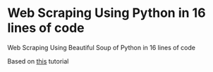 # Web Scraping Using Python in 16 lines of code
Web Scraping Using Beautiful Soup of Python in 16 lines of code

Based on [this](http://www.dataschool.io/python-web-scraping-of-president-trumps-lies/) tutorial

